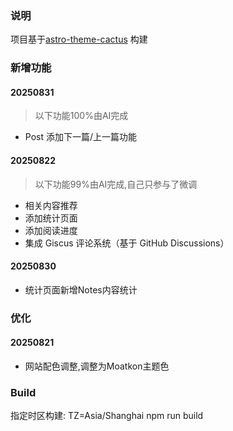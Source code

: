### 说明
项目基于[astro-theme-cactus](https://github.com/chrismwilliams/astro-theme-cactus) 构建

### 新增功能

#### 20250831
> 以下功能100%由AI完成

- Post 添加下一篇/上一篇功能

#### 20250822
> 以下功能99%由AI完成,自己只参与了微调

- 相关内容推荐
- 添加统计页面
- 添加阅读进度
- 集成 Giscus 评论系统（基于 GitHub Discussions）

#### 20250830
- 统计页面新增Notes内容统计

### 优化
#### 20250821
- 网站配色调整,调整为Moatkon主题色


### Build
指定时区构建: TZ=Asia/Shanghai npm run build
